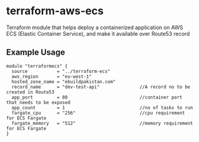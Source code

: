 # terraform-aws-ecs
Terraform module that helps deploy a containerized application on AWS ECS (Elastic Container Service), and make it available over Route53 record
## Example Usage
```
module "terraformecs" {
  source           = "../terraform-ecs"
  aws_region       = "eu-west-1"
  hosted_zone_name = "ebuildpakistan.com"
  record_name      = "dev-test-api"               //A record no to be created in Route53
  app_port         = 80                           //container port that needs to be exposed
  app_count        = 1                            //no of tasks to run
  fargate_cpu      = "256"                        //cpu requirement for ECS Fargate
  fargate_memory   = "512"                        //memory requirement for ECS Fargate
}
```
